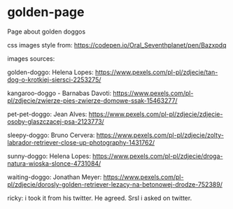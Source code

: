 # golden-page
Page about golden doggos

css images style from: https://codepen.io/Oral_Seventhplanet/pen/Bazxpdq

images sources:

golden-doggo: Helena Lopes: https://www.pexels.com/pl-pl/zdjecie/tan-dog-o-krotkiej-siersci-2253275/

kangaroo-doggo - Barnabas Davoti: https://www.pexels.com/pl-pl/zdjecie/zwierze-pies-zwierze-domowe-ssak-15463277/

pet-pet-doggo: Jean Alves: https://www.pexels.com/pl-pl/zdjecie/zdjecie-osoby-glaszczacej-psa-2123773/

sleepy-doggo: Bruno Cervera: https://www.pexels.com/pl-pl/zdjecie/zolty-labrador-retriever-close-up-photography-1431762/

sunny-doggo: Helena Lopes: https://www.pexels.com/pl-pl/zdjecie/droga-natura-wioska-slonce-4731084/

waiting-doggo: Jonathan Meyer: https://www.pexels.com/pl-pl/zdjecie/dorosly-golden-retriever-lezacy-na-betonowej-drodze-752389/

ricky: i took it from his twitter. He agreed. Srsl i asked on twitter.